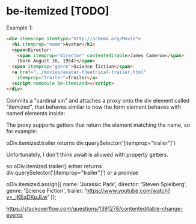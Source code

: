 # be-itemized [TODO]

Example 1:

```html
<div itemscope itemtype="http://schema.org/Movie">
  <h1 itemprop="name">Avatar</h1>
  <span>Director:
    <span itemprop="director" contenteditable>James Cameron</span>
    (born August 16, 1954)</span>
  <span itemprop="genre">Science fiction</span>
  <a href="../movies/avatar-theatrical-trailer.html"
    itemprop="trailer">Trailer</a>
  <script nomodule be-itemized></script>
</div>
```

Commits a "cardinal sin" and attaches a proxy onto the div element called "itemized", that behaves similar to how the form element behaves with named elements inside:

The proxy supports getters that return the element matching the name, so for example:

oDiv.itemized.trailer returns div.querySelector('[itemprop="trailer"]')

Unfortunately, I don't think await is allowed with property getters.

so oDiv.itemized.trailer() either returns div.querySelector('[itemprop="trailer"]') or a promise

oDiv.itemized.assign({
  name: 'Jurassic Park',
  director: 'Steven Spielberg',
  genre: 'Science Fiction',
  trailer: 'https://www.youtube.com/watch?v=_jKEqDKpJLw'
});

https://stackoverflow.com/questions/1391278/contenteditable-change-events



